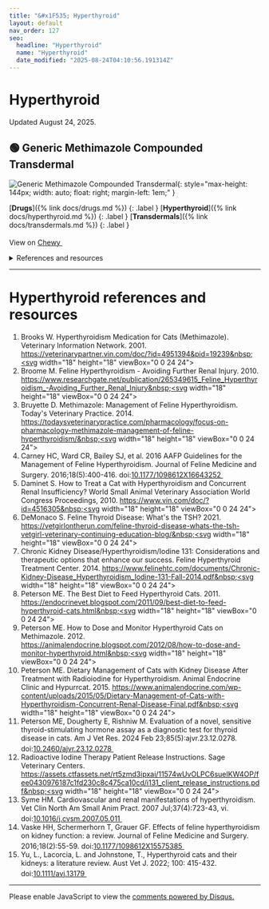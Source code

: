 ```yaml
---
title: "&#x1F535; Hyperthyroid"
layout: default
nav_order: 127
seo:
  headline: "Hyperthyroid"
  name: "Hyperthyroid"
  date_modified: "2025-08-24T04:10:56.191314Z"
---
```


# Hyperthyroid

Updated August 24, 2025.



## &#x1F7E2; Generic Methimazole Compounded Transdermal

![Generic Methimazole Compounded Transdermal](https://image.chewy.com/is/image/catalog/246800_MAIN._AC_SL600_V1602709279_.jpg){: style="max-height: 144px; width: auto; float: right; margin-left: 1em;" }

[**Drugs**]({% link docs/drugs.md %})
{: .label }
[**Hyperthyroid**]({% link docs/hyperthyroid.md %})
{: .label }
[**Transdermals**]({% link docs/transdermals.md %})
{: .label }

View on <a href="https://www.chewy.com/dp/273275" class="external" target="_blank">Chewy&nbsp;<svg width="18" height="18" viewBox="0 0 24 24"><use xlink:href="#svg-external-link"></use></svg></a>

<details markdown="block">
<summary>References and resources</summary>

1.  Brooks W. Hyperthyroidism Medication for Cats (Methimazole). Veterinary Information Network. 2001. <a href="https://veterinarypartner.vin.com/doc/?id=4951394&pid=19239" class="external" target="_blank">https://veterinarypartner.vin.com/doc/?id=4951394&pid=19239&nbsp;<svg width="18" height="18" viewBox="0 0 24 24"><use xlink:href="#svg-external-link"></use></svg></a>
1.  Bruyette D. Methimazole: Management of Feline Hyperthyroidism. Today's Veterinary Practice. 2014. <a href="https://todaysveterinarypractice.com/pharmacology/focus-on-pharmacology-methimazole-management-of-feline-hyperthyroidism/" class="external" target="_blank">https://todaysveterinarypractice.com/pharmacology/focus-on-pharmacology-methimazole-management-of-feline-hyperthyroidism/&nbsp;<svg width="18" height="18" viewBox="0 0 24 24"><use xlink:href="#svg-external-link"></use></svg></a>
1.  Hill, K., Gieseg, M., Bridges, J., & Chambers, J. (2014). The pharmacokinetics of methimazole in a novel lipophilic formulation administered transdermally to healthy cats. New Zealand Veterinary Journal, 62(4), 208-213. doi:<a href="https://doi.org/10.1080/00480169.2013.875990" class="external" target="_blank">10.1080/00480169.2013.875990&nbsp;<svg width="18" height="18" viewBox="0 0 24 24"><use xlink:href="#svg-external-link"></use></svg></a>
1.  Hill K. E., Chambers J. P., Jones B. R., Bolwell C. F., Aberdein D., Mills P. C. Regional variations in percutaneous absorption of methimazole: an in vitro study on cat skin. J. vet. Pharmacol. Therap. 38, 616-618. doi:<a href="https://doi.org/10.1111/jvp.12220" class="external" target="_blank">10.1111/jvp.12220&nbsp;<svg width="18" height="18" viewBox="0 0 24 24"><use xlink:href="#svg-external-link"></use></svg></a>
1.  Peterson ME. How to Dose and Monitor Hyperthyroid Cats on Methimazole. 2012. <a href="https://animalendocrine.blogspot.com/2012/08/how-to-dose-and-monitor-hyperthyroid.html" class="external" target="_blank">https://animalendocrine.blogspot.com/2012/08/how-to-dose-and-monitor-hyperthyroid.html&nbsp;<svg width="18" height="18" viewBox="0 0 24 24"><use xlink:href="#svg-external-link"></use></svg></a>

</details>

* * *


# Hyperthyroid references and resources

1.  Brooks W. Hyperthyroidism Medication for Cats (Methimazole). Veterinary Information Network. 2001. <a href="https://veterinarypartner.vin.com/doc/?id=4951394&pid=19239" class="external" target="_blank">https://veterinarypartner.vin.com/doc/?id=4951394&pid=19239&nbsp;<svg width="18" height="18" viewBox="0 0 24 24"><use xlink:href="#svg-external-link"></use></svg></a>
1.  Broome M. Feline Hyperthyroidism - Avoiding Further Renal Injury. 2010. <a href="https://www.researchgate.net/publication/265349615_Feline_Hyperthyroidism_-Avoiding_Further_Renal_Injury" class="external" target="_blank">https://www.researchgate.net/publication/265349615_Feline_Hyperthyroidism_-Avoiding_Further_Renal_Injury&nbsp;<svg width="18" height="18" viewBox="0 0 24 24"><use xlink:href="#svg-external-link"></use></svg></a>
1.  Bruyette D. Methimazole: Management of Feline Hyperthyroidism. Today's Veterinary Practice. 2014. <a href="https://todaysveterinarypractice.com/pharmacology/focus-on-pharmacology-methimazole-management-of-feline-hyperthyroidism/" class="external" target="_blank">https://todaysveterinarypractice.com/pharmacology/focus-on-pharmacology-methimazole-management-of-feline-hyperthyroidism/&nbsp;<svg width="18" height="18" viewBox="0 0 24 24"><use xlink:href="#svg-external-link"></use></svg></a>
1.  Carney HC, Ward CR, Bailey SJ, et al. 2016 AAFP Guidelines for the Management of Feline Hyperthyroidism. Journal of Feline Medicine and Surgery. 2016;18(5):400-416. doi:<a href="https://doi.org/10.1177/1098612X16643252" class="external" target="_blank">10.1177/1098612X16643252&nbsp;<svg width="18" height="18" viewBox="0 0 24 24"><use xlink:href="#svg-external-link"></use></svg></a>
1.  Daminet S. How to Treat a Cat with Hyperthyroidism and Concurrent Renal Insufficiency? World Small Animal Veterinary Association World Congress Proceedings, 2010. <a href="https://www.vin.com/doc/?id=4516305" class="external" target="_blank">https://www.vin.com/doc/?id=4516305&nbsp;<svg width="18" height="18" viewBox="0 0 24 24"><use xlink:href="#svg-external-link"></use></svg></a>
1.  DeMonaco S. Feline Thyroid Disease: What's the TSH? 2021. <a href="https://vetgirlontherun.com/feline-thyroid-disease-whats-the-tsh-vetgirl-veterinary-continuing-education-blog/" class="external" target="_blank">https://vetgirlontherun.com/feline-thyroid-disease-whats-the-tsh-vetgirl-veterinary-continuing-education-blog/&nbsp;<svg width="18" height="18" viewBox="0 0 24 24"><use xlink:href="#svg-external-link"></use></svg></a>
1.  Chronic Kidney Disease/Hyperthyroidism/Iodine 131: Considerations and therapeutic options that enhance our success. Feline Hyperthyroid Treatment Center. 2014. <a href="https://www.felinehtc.com/documents/Chronic-Kidney-Disease_Hyperthyroidism_Iodine-131-Fall-2014.pdf" class="external" target="_blank">https://www.felinehtc.com/documents/Chronic-Kidney-Disease_Hyperthyroidism_Iodine-131-Fall-2014.pdf&nbsp;<svg width="18" height="18" viewBox="0 0 24 24"><use xlink:href="#svg-external-link"></use></svg></a>
1.  Peterson ME. The Best Diet to Feed Hyperthyroid Cats. 2011. <a href="https://endocrinevet.blogspot.com/2011/09/best-diet-to-feed-hyperthyroid-cats.html" class="external" target="_blank">https://endocrinevet.blogspot.com/2011/09/best-diet-to-feed-hyperthyroid-cats.html&nbsp;<svg width="18" height="18" viewBox="0 0 24 24"><use xlink:href="#svg-external-link"></use></svg></a>
1.  Peterson ME. How to Dose and Monitor Hyperthyroid Cats on Methimazole. 2012. <a href="https://animalendocrine.blogspot.com/2012/08/how-to-dose-and-monitor-hyperthyroid.html" class="external" target="_blank">https://animalendocrine.blogspot.com/2012/08/how-to-dose-and-monitor-hyperthyroid.html&nbsp;<svg width="18" height="18" viewBox="0 0 24 24"><use xlink:href="#svg-external-link"></use></svg></a>
1.  Peterson ME. Dietary Management of Cats with Kidney Disease After Treatment with Radioiodine for Hyperthyroidism. Animal Endocrine Clinic and Hypurrcat. 2015. <a href="https://www.animalendocrine.com/wp-content/uploads/2015/05/Dietary-Management-of-Cats-with-Hyperthyroidism-Concurrent-Renal-Disease-Final.pdf" class="external" target="_blank">https://www.animalendocrine.com/wp-content/uploads/2015/05/Dietary-Management-of-Cats-with-Hyperthyroidism-Concurrent-Renal-Disease-Final.pdf&nbsp;<svg width="18" height="18" viewBox="0 0 24 24"><use xlink:href="#svg-external-link"></use></svg></a>
1.  Peterson ME, Dougherty E, Rishniw M. Evaluation of a novel, sensitive thyroid-stimulating hormone assay as a diagnostic test for thyroid disease in cats. Am J Vet Res. 2024 Feb 23;85(5):ajvr.23.12.0278. doi:<a href="https://doi.org/10.2460/ajvr.23.12.0278" class="external" target="_blank">10.2460/ajvr.23.12.0278&nbsp;<svg width="18" height="18" viewBox="0 0 24 24"><use xlink:href="#svg-external-link"></use></svg></a>
1.  Radioactive Iodine Therapy Patient Release Instructions. Sage Veterinary Centers. <a href="https://assets.ctfassets.net/rt5zmd3ipxai/11574wUvOLPC6sueIKW4OP/fee0430976187c1fd230c8c475ca10cd/i131_client_release_instructions.pdf" class="external" target="_blank">https://assets.ctfassets.net/rt5zmd3ipxai/11574wUvOLPC6sueIKW4OP/fee0430976187c1fd230c8c475ca10cd/i131_client_release_instructions.pdf&nbsp;<svg width="18" height="18" viewBox="0 0 24 24"><use xlink:href="#svg-external-link"></use></svg></a>
1.  Syme HM. Cardiovascular and renal manifestations of hyperthyroidism. Vet Clin North Am Small Anim Pract. 2007 Jul;37(4):723-43, vi. doi:<a href="https://doi.org/10.1016/j.cvsm.2007.05.011" class="external" target="_blank">10.1016/j.cvsm.2007.05.011&nbsp;<svg width="18" height="18" viewBox="0 0 24 24"><use xlink:href="#svg-external-link"></use></svg></a>
1.  Vaske HH, Schermerhorn T, Grauer GF. Effects of feline hyperthyroidism on kidney function: a review. Journal of Feline Medicine and Surgery. 2016;18(2):55-59. doi:<a href="https://doi.org/10.1177/1098612X15575385" class="external" target="_blank">10.1177/1098612X15575385&nbsp;<svg width="18" height="18" viewBox="0 0 24 24"><use xlink:href="#svg-external-link"></use></svg></a>
1.  Yu, L., Lacorcia, L. and Johnstone, T., Hyperthyroid cats and their kidneys: a literature review. Aust Vet J. 2022; 100: 415-432. doi:<a href="https://doi.org/10.1111/avj.13179" class="external" target="_blank">10.1111/avj.13179&nbsp;<svg width="18" height="18" viewBox="0 0 24 24"><use xlink:href="#svg-external-link"></use></svg></a>

* * *

<div id="disqus_thread"></div>
<script>
    var disqus_config = function () {
      this.page.url = '{{ page.url | absolute_url }}';
      this.page.identifier = '{{ page.url | absolute_url }}';
    };
    (function() {
    var d = document, s = d.createElement('script');
    s.src = 'https://ckdcatsupplies.disqus.com/embed.js';
    s.setAttribute('data-timestamp', +new Date());
    (d.head || d.body).appendChild(s);
    })();
</script>
<noscript>Please enable JavaScript to view the <a href="https://disqus.com/?ref_noscript">comments powered by Disqus.</a></noscript>

<!-- Updated 2025-08-24 04:10:56.191314Z -->
